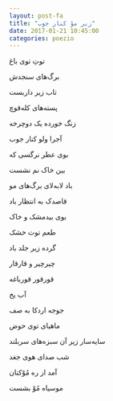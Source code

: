 ```yaml
---
layout: post-fa
title: "زیر موْ کنار جوب"
date: 2017-01-21 10:45:00
categories: poezio
---
```


توتِ توی باغ

برگ‌های سنجدش

تاب زیر داربست

پسته‌های کله‌قوچ

زنگ خورده یک دوچرخه

آجرا ولو کنار جوب

بوی عطر نرگسی که

بین خاک نم نشست

باد لابه‌لای برگ‌های مو

قاصدک به انتظار باد

بوی بیدمشک و خاک

طعم توت خشک

گرده زیر جلد باد

چیرچیر و قارقار

قورقور قورباغه

آب یخ

جوجه اردکا به صف

ماهیای توی حوض

سایه‌سار زیر آن سبزه‌های سربلند

شب صدای هوی جغد

آمد از ره مُوْکنان

موسیاه مُوْ بشست
